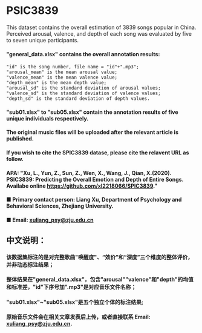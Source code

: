 # PSIC3839

This dataset contains the overall estimation of 3839 songs popular in China.
Perceived arousal, valence, and depth of each song was evaluated  by five to seven unique participants.

#### "general_data.xlsx" contains the overall annotation results:
	"id" is the song number, file name = "id"+".mp3";
	"arousal_mean" is the mean arousal value;
	"valence_mean" is the mean valence value;
	"depth_mean" is the mean depth value;
	"arousal_sd" is the standard deviation of arousal values;
	"valence_sd" is the standard deviation of valence values;
	"depth_sd" is the standard deviation of depth values.

####  "sub01.xlsx" to "sub05.xlsx" contain the annotation results of five unique individuals respectively.
####  The original music files will be uploaded after the relevant article is published.
####  If you wish to cite the SPIC3839 datase, please cite the relavent URL as follow.
####  APA: "Xu, L., Yun, Z., Sun, Z., Wen, X., Wang, J., Qian, X.(2020). PSIC3839: Predicting the Overall Emotion and Depth of Entire Songs. Availabe online https://github.com/xl2218066/SPIC3839."
####  ■ Primary contact person: Liang Xu, Department of Psychology and Behavioral Sciences, Zhejiang University.
####  ■ Email: xuliang_psy@zju.edu.cn

## 中文说明：
#### 该数据集标注的是对完整歌曲"唤醒度"、“效价”和“深度”三个维度的整体评价，并非动态标注结果；
#### 整体结果在"general_data.xlsx"，包含"arousal""valence"和"depth"的均值和标准差，"id"下序号加".mp3"是对应音乐文件名称；
#### "sub01.xlsx"~"sub05.xlsx"是五个独立个体的标注结果;
#### 原始音乐文件会在相关文章发表后上传，或者直接联系 Email: xuliang_psy@zju.edu.cn.
